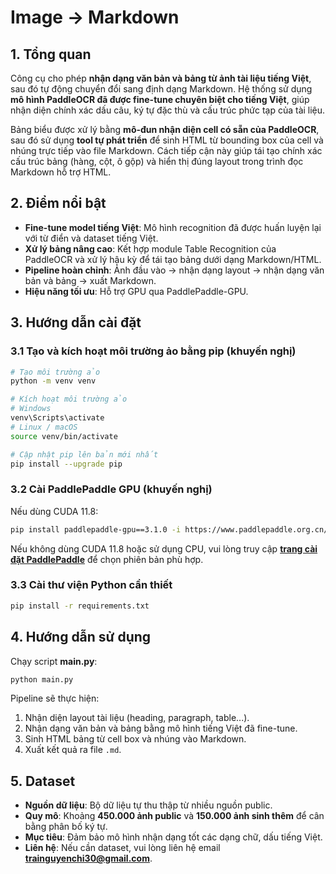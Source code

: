 # Image → Markdown

## 1. Tổng quan

Công cụ cho phép **nhận dạng văn bản và bảng từ ảnh tài liệu tiếng Việt**, sau đó tự động chuyển đổi sang định dạng Markdown.
Hệ thống sử dụng **mô hình PaddleOCR đã được fine-tune chuyên biệt cho tiếng Việt**, giúp nhận diện chính xác dấu câu, ký tự đặc thù và cấu trúc phức tạp của tài liệu.

Bảng biểu được xử lý bằng **mô-đun nhận diện cell có sẵn của PaddleOCR**, sau đó sử dụng **tool tự phát triển** để sinh HTML từ bounding box của cell và nhúng trực tiếp vào file Markdown. Cách tiếp cận này giúp tái tạo chính xác cấu trúc bảng (hàng, cột, ô gộp) và hiển thị đúng layout trong trình đọc Markdown hỗ trợ HTML.

## 2. Điểm nổi bật

* **Fine-tune model tiếng Việt**: Mô hình recognition đã được huấn luyện lại với từ điển và dataset tiếng Việt.
* **Xử lý bảng nâng cao**: Kết hợp module Table Recognition của PaddleOCR và xử lý hậu kỳ để tái tạo bảng dưới dạng Markdown/HTML.
* **Pipeline hoàn chỉnh**: Ảnh đầu vào → nhận dạng layout → nhận dạng văn bản và bảng → xuất Markdown.
* **Hiệu năng tối ưu**: Hỗ trợ GPU qua PaddlePaddle-GPU.

## 3. Hướng dẫn cài đặt

### 3.1 Tạo và kích hoạt môi trường ảo bằng pip (khuyến nghị)

```bash
# Tạo môi trường ảo
python -m venv venv

# Kích hoạt môi trường ảo
# Windows
venv\Scripts\activate
# Linux / macOS
source venv/bin/activate

# Cập nhật pip lên bản mới nhất
pip install --upgrade pip
```

### 3.2 Cài PaddlePaddle GPU (khuyến nghị)

Nếu dùng CUDA 11.8:

```bash
pip install paddlepaddle-gpu==3.1.0 -i https://www.paddlepaddle.org.cn/packages/stable/cu118/
```

Nếu không dùng CUDA 11.8 hoặc sử dụng CPU, vui lòng truy cập **[trang cài đặt PaddlePaddle](https://www.paddlepaddle.org.cn/en/install/quick?docurl=/documentation/docs/en/develop/install/pip/windows-pip_en.html)** để chọn phiên bản phù hợp.

### 3.3 Cài thư viện Python cần thiết

```bash
pip install -r requirements.txt
```

## 4. Hướng dẫn sử dụng

Chạy script **main.py**:

```bash
python main.py
```

Pipeline sẽ thực hiện:

1. Nhận diện layout tài liệu (heading, paragraph, table...).
2. Nhận dạng văn bản và bảng bằng mô hình tiếng Việt đã fine-tune.
3. Sinh HTML bảng từ cell box và nhúng vào Markdown.
4. Xuất kết quả ra file `.md`.

## 5. Dataset

* **Nguồn dữ liệu**: Bộ dữ liệu tự thu thập từ nhiều nguồn public.
* **Quy mô**: Khoảng **450.000 ảnh public** và **150.000 ảnh sinh thêm** để cân bằng phân bố ký tự.
* **Mục tiêu**: Đảm bảo mô hình nhận dạng tốt các dạng chữ, dấu tiếng Việt.
* **Liên hệ**: Nếu cần dataset, vui lòng liên hệ email **[trainguyenchi30@gmail.com](mailto:trainguyenchi30@gmail.com)**.
